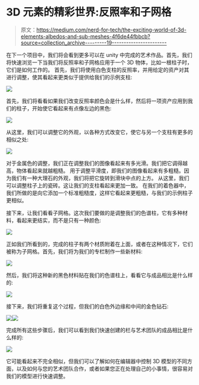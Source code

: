 # 3D 元素的精彩世界:反照率和子网格

> 原文：<https://medium.com/nerd-for-tech/the-exciting-world-of-3d-elements-albedos-and-sub-meshes-4f6de44fbbcb?source=collection_archive---------19----------------------->

在下一个项目中，我们将会看到更多可以在 unity 中完成的艺术作品。首先，我们将快速浏览一下当我们将反照率和子网格应用于一个 3D 物体，比如一根柱子时，它们是如何工作的。
首先，我们将使用白色支柱的反照率，并用给定的资产对其进行调整，使其看起来更类似于提供给我们的示例支柱:

![](img/3f6f34f2f8ef5e2e33ce5f193234b11e.png)

首先，我们将看看如果我们改变反照率颜色会是什么样，然后将一项资产应用到我们的柱子，开始使它看起来有点像左边的黑色:

![](img/96eb06ed081ff0b297d14a852a6fbc27.png)

从这里，我们可以调整它的外观，以各种方式改变它，使它与另一个支柱有更多的相似之处:

![](img/33d1555e81e44e5b1593df9243ea70fc.png)

对于金属色的调整，我们正在调整我们的图像看起来有多光滑。我们把它调得越高，物体看起来就越粗糙。
用于调整平滑度，即我们的图像看起来有多粗糙。因为我们有一种大理石的外观，我们将把它旋转到滑块中点的上方。
从这里，我们可以调整柱子上的瓷砖。这让我们的支柱看起来更加一致。
在我们的着色器中，我们所做的是向它添加一个标准粗糙度，这样它看起来更粗糙，与我们的示例柱子更相似。

接下来，让我们看看子网格。这次我们要做的是调整我们的色谱柱，它有多种材料，看起来更结实，而不是只有一种颜色:

![](img/4391024005d64a903a4d4dfc4b0889c4.png)

正如我们所看到的，完成的柱子有两个材质附着在上面，或者在这种情况下，它们被称为子网格。首先，我们将为我们的专栏制作一些新材料:

![](img/9756ff83d36b966a12f328546da07d95.png)

然后，我们将这种新的黑色材料贴在我们的色谱柱上，看看它与成品相比是什么样的:

![](img/1d01cf59d6a9f58d0ae9c359a86d3ef6.png)

接下来，我们将重复这个过程，但我们的白色外边缘和中间的金色钻石:

![](img/6697048a12c1f9653e2955f7133f8b36.png)![](img/9beb7cdbde7ba50d0a7c13495f894114.png)

完成所有这些步骤后，我们可以看到我们快速创建的栏与艺术团队的成品相比是什么样的:

![](img/44e302d7c8fbe39cf6723f9e6dc4986d.png)

它可能看起来不完全相似，但我们可以了解如何在编辑器中控制 3D 模型的不同方面，以及如何与您的艺术团队合作，或者如果您正在处理自己的小事情，很容易对我们的模型进行快速调整。